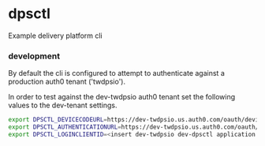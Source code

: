 # dpsctl

Example delivery platform cli

### development



By default the cli is configured to attempt to authenticate against a production auth0 tenant ('twdpsio').  

In order to test against the dev-twdpsio auth0 tenant set the following values to the dev-tenant settings.  
```bash
export DPSCTL_DEVICECODEURL=https://dev-twdpsio.us.auth0.com/oauth/device/code
export DPSCTL_AUTHENTICATIONURL=https://dev-twdpsio.us.auth0.com/oauth/token
export DPSCTL_LOGINCLIENTID=<insert dev-twdpsio dev-dpsctl application client id>
```
